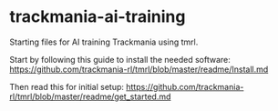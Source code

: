 # trackmania-ai-training

Starting files for AI training Trackmania using tmrl.

Start by following this guide to install the needed software: https://github.com/trackmania-rl/tmrl/blob/master/readme/Install.md

Then read this for initial setup: https://github.com/trackmania-rl/tmrl/blob/master/readme/get_started.md
